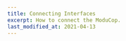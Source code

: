 ```yaml
---
title: Connecting Interfaces
excerpt: How to connect the ModuCop.
last_modified_at: 2021-04-13
---
```

